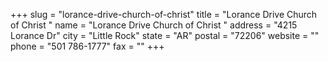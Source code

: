 +++
slug = "lorance-drive-church-of-christ"
title = "Lorance Drive Church of Christ "
name = "Lorance Drive Church of Christ "
address = "4215 Lorance Dr"
city = "Little Rock"
state = "AR"
postal = "72206"
website = ""
phone = "501 786-1777"
fax = ""
+++
